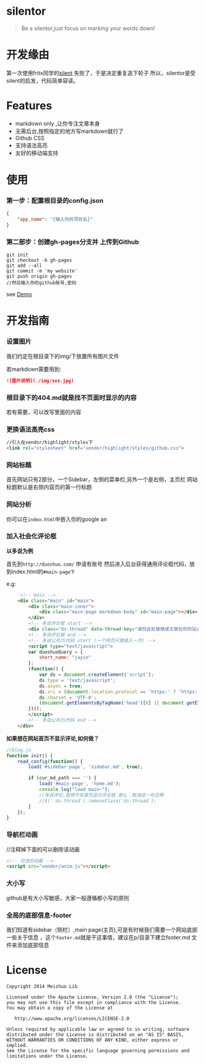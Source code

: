 silentor
========
>Be a silentor,just focus on marking your words down!

开发缘由
===
第一次使用fritx同学的[silent](https://github.com/fritx/silent) 失败了，于是决定重复造下轮子
所以，silentor是受silent的启发，代码简单容读。

Features
===
* markdown only ,让你专注文章本身
* 无需后台,按照指定的地方写markdown就行了
* Github CSS
* 支持语法高亮
* 友好的移动端支持

使用
===
### 第一步：配置根目录的config.json
```json
{
    "app_name": "{输入你的项目名}"
}

```

### 第二部步：创建gh-pages分支并 上传到Github
```shell
git init
git checkout -b gh-pages
git add --all 
git commit -m 'my website'
git push origin gh-pages
//然后输入你的github账号,密码
```

see [Demo](http://meizhuo.github.io/silentor/)

开发指南
===

### 设置图片
我们约定在根目录下的img/下放置所有图片文件

若markdown需要用到:
```markdown
![图片说明](./img/xxx.jpg)
```

### 根目录下的404.md就是找不页面时显示的内容
若有需要，可以改写里面的内容

### 更换语法高亮css
```html
//引入在vendor/highlight/styles下
<link rel="stylesheet" href="vendor/highlight/styles/github.css">
```

### 网站标题

首先网站只有2部分，一个Sidebar，左侧的菜单栏,另外一个是右侧，主页栏
网站标题默认是右侧内容页的第一行标题


### 网站分析
你可以在`index.html`中嵌入你的google an


### 加入社会化评论框
**以多说为例**

首先到`http://duoshuo.com/` 申请有账号
然后进入后台获得通用评论框代码，放到index.html的`#main-page下`

e.g:
```html
     <!-- main -->
    <div class="main" id="main">
        <div class="main-inner">
            <div class="main-page markdown-body" id="main-page"></div>
        </div>
        <!-- 多说评论框 start -->
        <div class="ds-thread" data-thread-key="请将此处替换成文章在你的站点中的ID" data-title="请替换成文章的标题" data-url="请替换成文章的网址"></div>
        <!-- 多说评论框 end -->
        <!-- 多说公共JS代码 start (一个网页只需插入一次) -->
        <script type="text/javascript">
        var duoshuoQuery = {
            short_name: "jayin"
        };
        (function() {
            var ds = document.createElement('script');
            ds.type = 'text/javascript';
            ds.async = true;
            ds.src = (document.location.protocol == 'https:' ? 'https:' : 'http:') + '//static.duoshuo.com/embed.js';
            ds.charset = 'UTF-8';
            (document.getElementsByTagName('head')[0] || document.getElementsByTagName('body')[0]).appendChild(ds);
        })();
        </script>
        <!-- 多说公共JS代码 end -->
    </div>
```

**如果想在网站首页不显示评论,如何做？**
```javascript
//blog.js
function init() {
    read_config(function() {
        load('#sidebar-page', 'sidebar.md', true);

        if (cur_md_path === '') {
            load('#main-page', 'home.md');
            console.log("load main~");
            //多说评论,若想不在首页显示评论框 那么：取消这一句注释
            //$('.ds-thread').removeClass('ds-thread');
        }
    });
}
```

### 导航栏动画
//注释掉下面的可以删除该动画
```html
<!-- 可选的动画 -->
<script src="vendor/anim.js"></script>
```

### 大小写
github是有大小写敏感，大家一般遵循都小写的原则

### 全局的底部信息-footer 

我们知道有sidebar（侧栏）,main page(主页),可是有时候我们需要一个网站底部一些关于信息 ，这个`footer.md`就是干这事情，建议在p/目录下建立footer.md 文件来添加底部信息


License
===
    Copyright 2014 Meizhuo Lib

    Licensed under the Apache License, Version 2.0 (the "License");
    you may not use this file except in compliance with the License.
    You may obtain a copy of the License at

       http://www.apache.org/licenses/LICENSE-2.0

    Unless required by applicable law or agreed to in writing, software
    distributed under the License is distributed on an "AS IS" BASIS,
    WITHOUT WARRANTIES OR CONDITIONS OF ANY KIND, either express or implied.
    See the License for the specific language governing permissions and
    limitations under the License.
